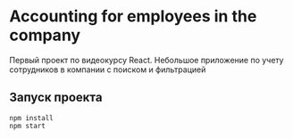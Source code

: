 # Accounting for employees in the company
Первый проект по видеокурсу React. Небольшое приложение по учету сотрудников в компании с поиском и фильтрацией

## Запуск проекта

```
npm install
npm start
```